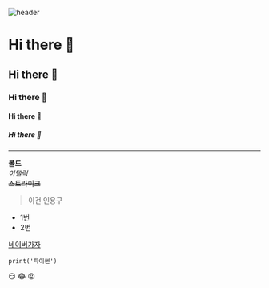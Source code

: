 ![header](https://capsule-render.vercel.app/api?type=wave&color=auto&height=300&section=header&text=깃허브%20특강&fontSize=90)
# Hi there 👋
## Hi there 👋
### Hi there 👋
#### Hi there 👋
##### Hi there 👋

---
**볼드** <br>
*이탤릭* <br>
~~스트라이크~~

> 이건 인용구

- 1번
- 2번

[네이버가자](https://www.naver.com)

```
print('파이썬')
```

:smirk:
:joy:
:rage:
